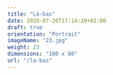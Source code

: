 ```yaml
---
title: "Là-bas"
date: 2020-07-26T17:14:10+02:00
draft: true
orientation: "Portrait"
imageName: "23.jpg"
weight: 23
dimensions: "100 x 80"
url: "/la-bas"
---
```



